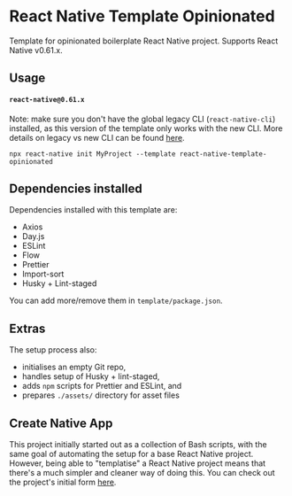 # React Native Template Opinionated
Template for opinionated boilerplate React Native project. Supports React Native v0.61.x.

## Usage
#### `react-native@0.61.x`
Note: make sure you don't have the global legacy CLI (`react-native-cli`) installed, as this version of the template only works with the new CLI. More details on legacy vs new CLI can be found [here](https://github.com/react-native-community/cli/blob/master/docs/init.md).
```
npx react-native init MyProject --template react-native-template-opinionated
```

## Dependencies installed
Dependencies installed with this template are:
- Axios
- Day.js
- ESLint
- Flow
- Prettier
- Import-sort
- Husky + Lint-staged

You can add more/remove them in `template/package.json`.

## Extras
The setup process also:
- initialises an empty Git repo,
- handles setup of Husky + lint-staged,
- adds `npm` scripts for Prettier and ESLint, and
- prepares `./assets/` directory for asset files

## Create Native App
This project initially started out as a collection of Bash scripts, with the same goal of automating the setup for a base React Native project. However, being able to "templatise" a React Native project means that there's a much simpler and cleaner way of doing this. You can check out the project's initial form [here](https://github.com/nictar/create-native-app/tree/v1.0.0).
